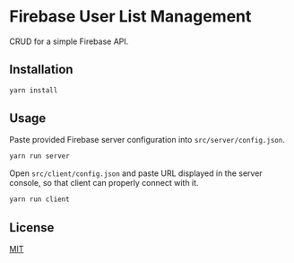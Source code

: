# Firebase User List Management

CRUD for a simple Firebase API.

## Installation

```bash
yarn install
```

## Usage

Paste provided Firebase server configuration into `src/server/config.json`.

```bash
yarn run server
```

Open `src/client/config.json` and paste URL displayed in the server console, so that client can properly connect with it.

```bash
yarn run client
```

## License

[MIT](https://choosealicense.com/licenses/mit/)
